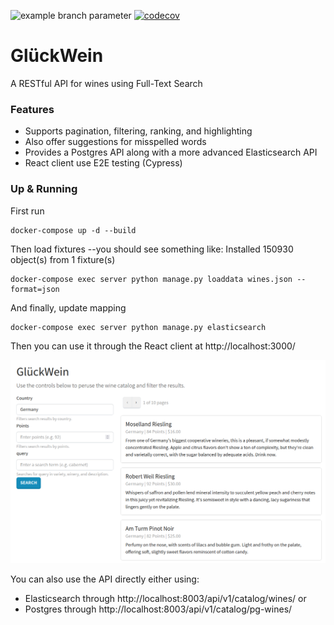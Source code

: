 ![example branch parameter](https://github.com/Weapon-X6/GluEckWein/actions/workflows/django.yml/badge.svg)
[![codecov](https://codecov.io/gh/Weapon-X6/GluEckWein/graph/badge.svg?token=3UHVPNOGUL)](https://codecov.io/gh/Weapon-X6/GluEckWein)

# GlückWein
A RESTful API for wines using Full-Text Search

### Features

* Supports pagination, filtering, ranking, and highlighting
* Also offer suggestions for misspelled words
* Provides a Postgres API along with a more advanced Elasticsearch API
* React client use E2E testing (Cypress)

### Up & Running
First  run
```
docker-compose up -d --build
```

Then load fixtures --you should see something like: Installed 150930 object(s) from 1 fixture(s)
```
docker-compose exec server python manage.py loaddata wines.json --format=json
```


And finally, update mapping
```
docker-compose exec server python manage.py elasticsearch
```

Then you can use it through the React client at http://localhost:3000/

![React client|666x430](client/public/glueckwein_DE.png)


You can also use the API directly either using:
- Elasticsearch through http://localhost:8003/api/v1/catalog/wines/  or
- Postgres through http://localhost:8003/api/v1/catalog/pg-wines/
